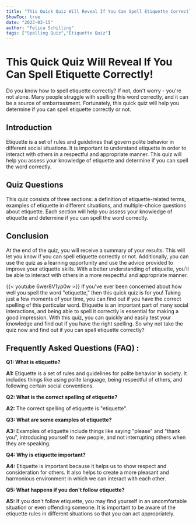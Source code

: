 ```yaml
---
title: "This Quick Quiz Will Reveal If You Can Spell Etiquette Correctly!"
ShowToc: true 
date: "2023-03-15"
author: "Felica Schilling" 
tags: ["Spelling Quiz","Etiquette Quiz"]
---
```

# This Quick Quiz Will Reveal If You Can Spell Etiquette Correctly!

Do you know how to spell etiquette correctly? If not, don't worry - you're not alone. Many people struggle with spelling this word correctly, and it can be a source of embarrassment. Fortunately, this quick quiz will help you determine if you can spell etiquette correctly or not.

## Introduction

Etiquette is a set of rules and guidelines that govern polite behavior in different social situations. It is important to understand etiquette in order to interact with others in a respectful and appropriate manner. This quiz will help you assess your knowledge of etiquette and determine if you can spell the word correctly.

## Quiz Questions

This quiz consists of three sections: a definition of etiquette-related terms, examples of etiquette in different situations, and multiple-choice questions about etiquette. Each section will help you assess your knowledge of etiquette and determine if you can spell the word correctly.

## Conclusion

At the end of the quiz, you will receive a summary of your results. This will let you know if you can spell etiquette correctly or not. Additionally, you can use the quiz as a learning opportunity and use the advice provided to improve your etiquette skills. With a better understanding of etiquette, you'll be able to interact with others in a more respectful and appropriate manner.

{{< youtube 6wer8V1yp0w >}} 
If you've ever been concerned about how well you spell the word "etiquette," then this quick quiz is for you! Taking just a few moments of your time, you can find out if you have the correct spelling of this particular word. Etiquette is an important part of many social interactions, and being able to spell it correctly is essential for making a good impression. With this quiz, you can quickly and easily test your knowledge and find out if you have the right spelling. So why not take the quiz now and find out if you can spell etiquette correctly?

## Frequently Asked Questions (FAQ) :
**Q1: What is etiquette?**

**A1:** Etiquette is a set of rules and guidelines for polite behavior in society. It includes things like using polite language, being respectful of others, and following certain social conventions. 

**Q2: What is the correct spelling of etiquette?**

**A2:** The correct spelling of etiquette is "etiquette".

**Q3: What are some examples of etiquette?**

**A3:** Examples of etiquette include things like saying "please" and "thank you", introducing yourself to new people, and not interrupting others when they are speaking. 

**Q4: Why is etiquette important?**

**A4:** Etiquette is important because it helps us to show respect and consideration for others. It also helps to create a more pleasant and harmonious environment in which we can interact with each other. 

**Q5: What happens if you don't follow etiquette?**

**A5:** If you don't follow etiquette, you may find yourself in an uncomfortable situation or even offending someone. It is important to be aware of the etiquette rules in different situations so that you can act appropriately.





